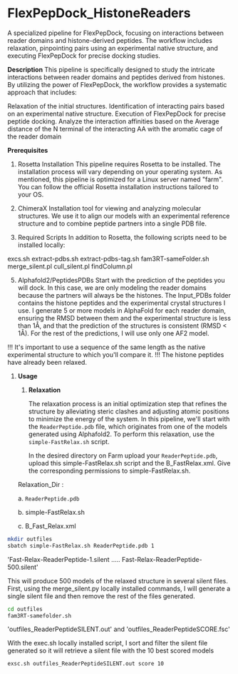 # FlexPepDock_HistoneReaders

A specialized pipeline for FlexPepDock, focusing on interactions between reader domains and histone-derived peptides. The workflow includes relaxation, pinpointing pairs using an experimental native structure, and executing FlexPepDock for precise docking studies.

**Description**
This pipeline is specifically designed to study the intricate interactions between reader domains and peptides derived from histones. By utilizing the power of FlexPepDock, the workflow provides a systematic approach that includes:

Relaxation of the initial structures.
Identification of interacting pairs based on an experimental native structure.
Execution of FlexPepDock for precise peptide docking.
Analyze the interaction affinities based on the Average distance of the N terminal of the interacting AA with the aromatic cage of the reader domain


**Prerequisites**

1. Rosetta Installation
   This pipeline requires Rosetta to be installed. The installation process will vary depending on your operating system. As mentioned, this pipeline is optimized for a Linux server named "farm". You can follow the official Rosetta installation instructions tailored to your OS.

2. ChimeraX Installation
   tool for viewing and analyzing molecular structures. We use it to align our models with an experimental reference structure and to combine peptide partners into a single PDB file.

3. Required Scripts
   In addition to Rosetta, the following scripts need to be installed locally:

excs.sh
extract-pdbs.sh
extract-pdbs-tag.sh
fam3RT-sameFolder.sh
merge_silent.pl
cull_silent.pl
findColumn.pl

5. Alphafold2/PeptidesPDBs
   Start with the prediction of the peptides you will dock. In this case, we are only modeling the reader domains because the partners will always be the histones. The Input_PDBs folder contains the histone peptides and the experimental crystal structures I use. I generate 5 or more models in AlphaFold for each reader domain, ensuring the RMSD between them and the experimental structure is less than 1Å, and that the prediction of the structures is consistent (RMSD < 1Å). For the rest of the predictions, I will use only one AF2 model.

!!! It's important to use a sequence of the same length as the native experimental structure to which you'll compare it.
!!! The histone peptides have already been relaxed.

1. **Usage**

   1. **Relaxation**

      The relaxation process is an initial optimization step that refines the structure by alleviating steric clashes and adjusting atomic positions to minimize the energy of the system. In this pipeline, we'll start with the `ReaderPeptide.pdb` file, which originates from one of the models generated using Alphafold2. To perform this relaxation, use the `simple-FastRelax.sh` script.

      In the desired directory on Farm upload your `ReaderPeptide.pdb`, upload this simple-FastRelax.sh script and the B_FastRelax.xml. Give the corresponding permissions to simple-FastRelax.sh.

   Relaxation_Dir : 

   a.  `ReaderPeptide.pdb`

   b. simple-FastRelax.sh

   c. B_Fast_Relax.xml

```bash
mkdir outfiles
sbatch simple-FastRelax.sh ReaderPeptide.pdb 1
```

'Fast-Relax-ReaderPeptide-1.silent ..... Fast-Relax-ReaderPeptide-500.silent'

This will produce 500 models of the relaxed structure in several silent files. First, using the merge_silent.py locally installed commands, I will generate a single silent file and then remove the rest of the files generated.

```bash
cd outfiles
fam3RT-samefolder.sh
```

'outfiles_ReaderPeptideSILENT.out' and 'outfiles_ReaderPeptideSCORE.fsc'

With the exec.sh locally installed script, I sort and filter the silent file generated so it will retrieve a silent file with the 10 best scored models

```bash
exsc.sh outfiles_ReaderPeptideSILENT.out score 10
```



